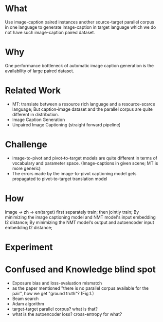 # What
Use image-caption paired instances another source-target parallel corpus in one language to generate image-caption in target language which we do not have such image-caption paired dataset.

# Why
One performance bottleneck of automatic image caption generation is the availability of large paired dataset. 

# Related Work
* MT: translate between a resource rich language and a resource-scarce language; But caption-image dataset and the parallel corpus are quite different in distribution.
* Image Caption Generation
* Unpaired Image Captioning (straight forward pipeline)

# Challenge
* image-to-pivot and pivot-to-target models are quite different in terms of vocabulary and parameter space. (Image-captions in given scene; MT is more generic)
* The errors made by the image-to-pivot captioning model gets propagated to pivot-to-target translation model

# How
image -> zh -> en(target)
first separately train; then jointly train;
By minimizing the image captioning model and NMT model's input embedding l2 distance; 
By minimizing the NMT model's output and autoencoder input embedding l2 distance;

# Experiment

# Confused and Knowledge blind spot
* Exposure bias and loss-evaluation mismatch
* as the paper mentioned "there is no parallel corpus available for the pair", how we get "ground truth"? (Fig.1.)
* Beam search
* Adam algorithm
* target-target parallel corpus? what is that?
* what is the autoencoder loss? cross-entropy for what?
